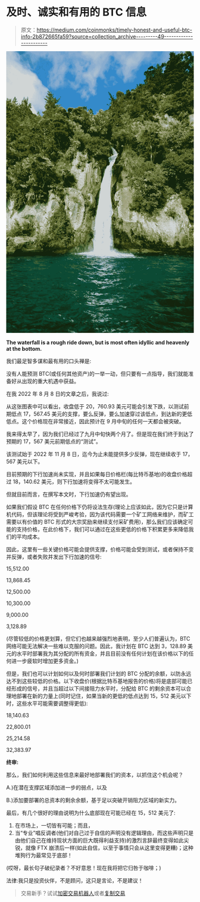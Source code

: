 # 及时、诚实和有用的 BTC 信息

> 原文：<https://medium.com/coinmonks/timely-honest-and-useful-btc-info-2b872665fa59?source=collection_archive---------49----------------------->

![](img/ea20deb5efb4e379ca3792bb1a6b35cd.png)

**The waterfall is a rough ride down, but is most often idyllic and heavenly at the bottom.**

我们最足智多谋和最有用的口头禅是:

没有人能预测 BTC(或任何其他资产)的一举一动，但只要有一点指导，我们就能准备好从出现的重大机遇中获益。

在我 2022 年 8 月 8 日的文章之后，我说过:

从这张图表中可以看出，收盘低于 20，760.93 美元可能会引发下跌，以测试前期低点 17，567.45 美元的支撑，要么反弹，要么加速穿过该低点，到达新的更低低点。这个价格现在非常接近，因此预计在 9 月中旬的任何一天都会被突破。

我来得太早了，因为我们已经过了九月中旬快两个月了。但是现在我们终于到达了预期的 17，567 美元前期低点的“测试”。

该测试始于 2022 年 11 月 8 日，迄今为止未能提供多少反弹，现在继续收于 17，567 美元以下。

目前预期的下行加速尚未实现，并且如果每日价格栏(每比特币基地)的收盘价格超过 18，140.62 美元，则下行加速将变得不太可能发生。

但就目前而言，在撰写本文时，下行加速仍有望出现。

如果我们假设 BTC 在任何价格下仍将设法生存(理论上应该如此，因为它只是计算机代码，但该理论将受到严峻考验，因为该代码需要一个矿工网络来维护，而矿工需要以有价值的 BTC 形式的大宗奖励来继续支付采矿费用)，那么我们应该确定可能的支持价格，在此价格下，我们可以通过在这些更低的价格下积累更多来降低我们的平均成本。

因此，这里有一些关键价格可能会提供支撑，价格可能会受到测试，或者保持不变并反弹，或者失败并发出下行加速的信号:

15,512.00

13,868.45

12,500.00

10,300.00

9,000.00

3,128.89

(尽管较低的价格更划算，但它们也越来越强烈地表明，至少人们普遍认为，BTC 网络可能无法解决一些难以克服的问题。因此，我计划在 BTC 达到 3，128.89 美元的水平时部署我为其分配的所有资金，并且目前没有任何计划在该价格以下的任何进一步疲软时增加更多资金。)

但是，我们也可以计划如何以及何时部署我们计划的 BTC 分配的余额，以防永远达不到这些较低的价格。以下收盘价(根据比特币基地报告的价格)将是底部可能已经形成的信号，并且当超过以下间接阻力水平时，分配给 BTC 的剩余资本可以合理地部署在新的力量上(同时记住，如果当新的更低的低点达到 15，512 美元以下时，这些水平可能需要调整得更低):

18,140.63

22,800.01

25,214.58

32,383.97

**终审:**

那么，我们如何利用这些信息来最好地部署我们的资本，以抓住这个机会呢？

A.)在潜在支撑区域添加进一步的弱点，以及

B.)添加要部署的总资本的剩余余额，基于足以突破开销阻力区域的新实力。

最后，有几个很好的理由说明为什么底部现在可能已经在 15，512 美元了:

1.  在市场上，一切皆有可能；而且，
2.  当“专业”唱反调者(他们对自己过于自信的声明没有逻辑理由，而这些声明只是由他们自己在维持现状方面的巨大既得利益支持)的激烈言辞最终变得如此尖锐，就像 FTX 崩溃后一样(如此自信，以至于事情只会从这里变得更糟)；这种堆狗行为最常见于底部！

(哎呀，最长句子破纪录者？不好意思！现在我将把它归咎于咖啡；)

法律:我只是投资伙伴，不是顾问，这只是言论，不是建议！

> 交易新手？试试[加密交易机器人](/coinmonks/crypto-trading-bot-c2ffce8acb2a)或者[复制交易](/coinmonks/top-10-crypto-copy-trading-platforms-for-beginners-d0c37c7d698c)